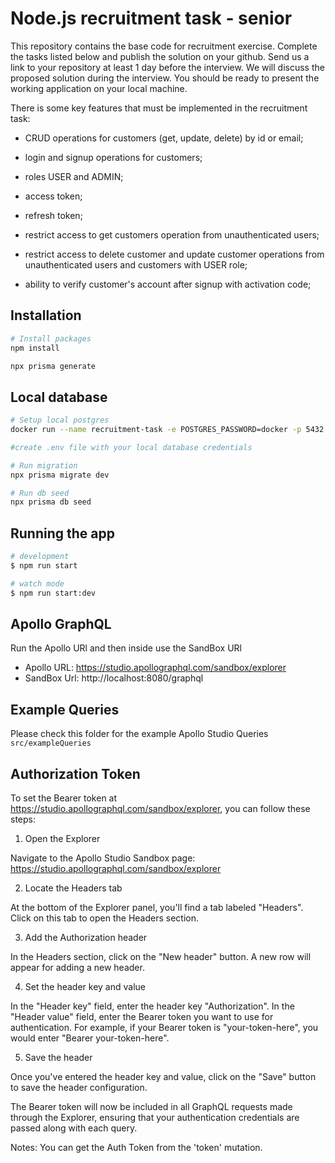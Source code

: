 # Node.js recruitment task - senior

This repository contains the base code for recruitment exercise. Complete the tasks listed below and publish the solution on your github. Send us a link to your repository at least 1 day before the interview.
We will discuss the proposed solution during the interview. You should be ready to present the working application on your local machine.

There is some key features that must be implemented in the recruitment task:

- CRUD operations for customers (get, update, delete) by id or email;

- login and signup operations for customers;

- roles USER and ADMIN;

- access token;

- refresh token;

- restrict access to get customers operation from unauthenticated users;

- restrict access to delete customer and update customer operations from unauthenticated users and customers with USER role;

- ability to verify customer's account after signup with activation code;

## Installation

```bash
# Install packages
npm install

npx prisma generate
```

## Local database

```bash
# Setup local postgres
docker run --name recruitment-task -e POSTGRES_PASSWORD=docker -p 5432:5432 -d postgres:11.16

#create .env file with your local database credentials

# Run migration
npx prisma migrate dev

# Run db seed
npx prisma db seed
```

## Running the app

```bash
# development
$ npm run start

# watch mode
$ npm run start:dev

```

## Apollo GraphQL

Run the Apollo URl and then inside use the SandBox URl

- Apollo URL: https://studio.apollographql.com/sandbox/explorer
- SandBox Url: http://localhost:8080/graphql

## Example Queries

Please check this folder for the example Apollo Studio Queries `src/exampleQueries`

## Authorization Token

To set the Bearer token at https://studio.apollographql.com/sandbox/explorer, you can follow these steps:

1. Open the Explorer

Navigate to the Apollo Studio Sandbox page: https://studio.apollographql.com/sandbox/explorer

2. Locate the Headers tab

At the bottom of the Explorer panel, you'll find a tab labeled "Headers". Click on this tab to open the Headers section.

3. Add the Authorization header

In the Headers section, click on the "New header" button. A new row will appear for adding a new header.

4. Set the header key and value

In the "Header key" field, enter the header key "Authorization". In the "Header value" field, enter the Bearer token you want to use for authentication. For example, if your Bearer token is "your-token-here", you would enter "Bearer your-token-here".

5. Save the header

Once you've entered the header key and value, click on the "Save" button to save the header configuration.

The Bearer token will now be included in all GraphQL requests made through the Explorer, ensuring that your authentication credentials are passed along with each query.

Notes: You can get the Auth Token from the 'token' mutation.
